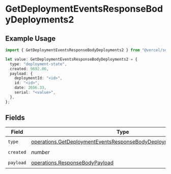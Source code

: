 # GetDeploymentEventsResponseBodyDeployments2

## Example Usage

```typescript
import { GetDeploymentEventsResponseBodyDeployments2 } from "@vercel/sdk/models/operations/getdeploymentevents.js";

let value: GetDeploymentEventsResponseBodyDeployments2 = {
  type: "deployment-state",
  created: 9692.06,
  payload: {
    deploymentId: "<id>",
    id: "<id>",
    date: 2656.33,
    serial: "<value>",
  },
};
```

## Fields

| Field                                                                                                                                                  | Type                                                                                                                                                   | Required                                                                                                                                               | Description                                                                                                                                            |
| ------------------------------------------------------------------------------------------------------------------------------------------------------ | ------------------------------------------------------------------------------------------------------------------------------------------------------ | ------------------------------------------------------------------------------------------------------------------------------------------------------ | ------------------------------------------------------------------------------------------------------------------------------------------------------ |
| `type`                                                                                                                                                 | [operations.GetDeploymentEventsResponseBodyDeploymentsResponseType](../../models/operations/getdeploymenteventsresponsebodydeploymentsresponsetype.md) | :heavy_check_mark:                                                                                                                                     | N/A                                                                                                                                                    |
| `created`                                                                                                                                              | *number*                                                                                                                                               | :heavy_check_mark:                                                                                                                                     | N/A                                                                                                                                                    |
| `payload`                                                                                                                                              | [operations.ResponseBodyPayload](../../models/operations/responsebodypayload.md)                                                                       | :heavy_check_mark:                                                                                                                                     | N/A                                                                                                                                                    |